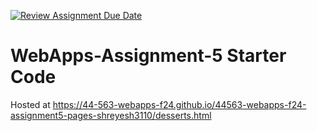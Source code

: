 [![Review Assignment Due Date](https://classroom.github.com/assets/deadline-readme-button-22041afd0340ce965d47ae6ef1cefeee28c7c493a6346c4f15d667ab976d596c.svg)](https://classroom.github.com/a/Fgj5xuSQ)
# WebApps-Assignment-5 Starter Code
Hosted at https://44-563-webapps-f24.github.io/44563-webapps-f24-assignment5-pages-shreyesh3110/desserts.html
